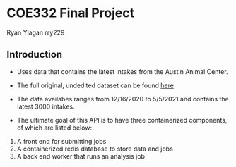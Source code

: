 # COE332 Final Project
Ryan Ylagan rry229

## Introduction
* Uses data that contains the latest intakes from the Austin Animal Center.
* The full original, undedited dataset can be found [here](https://data.world/rebeccaclay/austin-tx-animal-center-stats/workspace/file?filename=Austin_Animal_Center_Intakes.csv) 
* The data availabes ranges from 12/16/2020 to 5/5/2021 and contains the latest 3000 intakes.

* The ultimate goal of this API is to have three containerized components, of which are listed below:
1. A front end for submitting jobs
2. A containerized redis database to store data and jobs
3. A back end worker that runs an analysis job